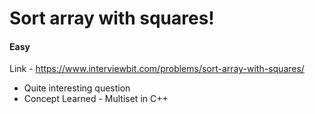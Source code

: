 # Sort array with squares!

#### Easy

Link - https://www.interviewbit.com/problems/sort-array-with-squares/

* Quite interesting question
* Concept Learned - Multiset in C++
